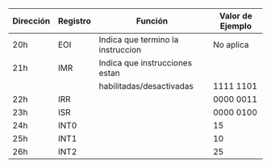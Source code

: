 | Dirección | Registro | Función                           | Valor de Ejemplo |
|-----------|----------|-----------------------------------|------------------|
| 20h       | EOI      | Indica que termino la instruccion | No aplica        |
| 21h       | IMR      | Indica que instrucciones estan    |                  |
|           |          | habilitadas/desactivadas          | 1111 1101        |
| 22h       | IRR      |                                   | 0000 0011        |
| 23h       | ISR      |                                   | 0000 0100        |
| 24h       | INT0     |                                   | 15               |
| 25h       | INT1     |                                   | 10               |
| 26h       | INT2     |                                   | 25               |
